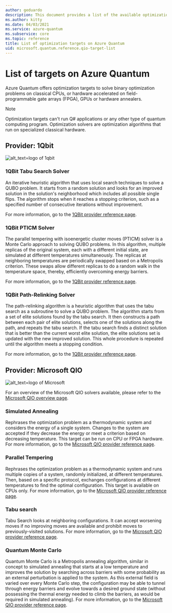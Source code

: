 ```yaml
---
author: geduardo
description: This document provides a list of the available optimization providers on Azure Quantum.
ms.author: kitty
ms.date: 04/03/2021
ms.service: azure-quantum
ms.subservice: core
ms.topic: reference
title: List of optimization targets on Azure Quantum
uid: microsoft.quantum.reference.qio-target-list
---
```


# List of targets on Azure Quantum

Azure Quantum offers optimization targets to solve binary optimization problems on classical CPUs, or hardware accelerated on field-programmable gate arrays (FPGA), GPUs or hardware annealers.

> [!NOTE]
> Optimization targets can't run Q# applications or any other type of quantum computing program. Optimization solvers are optimization algorithms that run on specialized classical hardware.

## Provider: 1Qbit

![alt_text=logo of 1qbit](~/media/logo-1qbit.png)

### 1QBit Tabu Search Solver

An iterative heuristic algorithm that uses local search techniques to solve a QUBO problem. It starts from a random solution and looks for an improved solution in the solution's neighborhood which includes all possible single flips. The algorithm stops when it reaches a stopping criterion, such as a specified number of consecutive iterations without improvement.

For more information, go to the [1QBit provider reference page](xref:microsoft.quantum.providers.optimization.1qbit#tabu-search-solver).

### 1QBit PTICM Solver

The parallel tempering with isoenergetic cluster moves (PTICM) solver is a Monte Carlo approach to solving QUBO problems. In this algorithm, multiple replicas of the original system, each with a different initial state, are simulated at different temperatures simultaneously. The replicas at neighboring temperatures are periodically swapped based on a Metropolis criterion. These swaps allow different replicas to do a random walk in the temperature space, thereby, efficiently overcoming energy barriers.

For more information, go to the [1QBit provider reference page](xref:microsoft.quantum.providers.optimization.1qbit#pticm-solver).

### 1QBit Path-Relinking Solver

The path-relinking algorithm is a heuristic algorithm that uses the tabu search as a subroutine to solve a QUBO problem. The algorithm starts from a set of elite solutions found by the tabu search. It then constructs a path between each pair of elite solutions, selects one of the solutions along the path, and repeats the tabu search. If the tabu search finds a distinct solution that is better than the current worst elite solution, the elite solutions set is updated with the new improved solution. This whole procedure is repeated until the algorithm meets a stopping condition.

For more information, go to the [1QBit provider reference page](xref:microsoft.quantum.providers.optimization.1qbit#path-relinking-solver).

## Provider: Microsoft QIO

![alt_text=logo of Microsoft](~/media/logo-microsoft.png)

For an overview of the Microsoft QIO solvers available, please refer to the [Microsoft QIO overview page](xref:microsoft.quantum.optimization.providers.microsoft.qio).

### Simulated Annealing

Rephrases the optimization problem as a thermodynamic system and considers the energy of a single system. Changes to the system are accepted if they decrease the energy or meet a criterion based on decreasing temperature. This target can be run on CPU or FPGA hardware. For more information, go to the [Microsoft QIO provider reference page](xref:microsoft.quantum.optimization.simulated-annealing).

### Parallel Tempering

Rephrases the optimization problem as a thermodynamic system and runs multiple copies of a system, randomly initialized, at different temperatures. Then, based on a specific protocol, exchanges configurations at different temperatures to find the optimal configuration. This target is available on CPUs only. For more information, go to the [Microsoft QIO provider reference page](xref:microsoft.quantum.optimization.parallel-tempering).

### Tabu search

Tabu Search looks at neighboring configurations. It can accept worsening moves if no improving moves are available and prohibit moves to previously-visited solutions. For more information, go to the [Microsoft QIO provider reference page](xref:azure.quantum.optimization.tabu).

### Quantum Monte Carlo

Quantum Monte Carlo is a Metropolis annealing algorithm, similar in concept to simulated annealing that starts at a low temperature and improves the solution by searching across barriers with some probability as an external perturbation is applied to the system. As this external field is varied over every Monte Carlo step, the configuration may be able to tunnel through energy barriers and evolve towards a desired ground state (without possessing the thermal energy needed to climb the barriers, as would be required in simulated annealing). For more information, go to the [Microsoft QIO provider reference page](xref:microsoft.quantum.optimization.quantum-monte-carlo).
